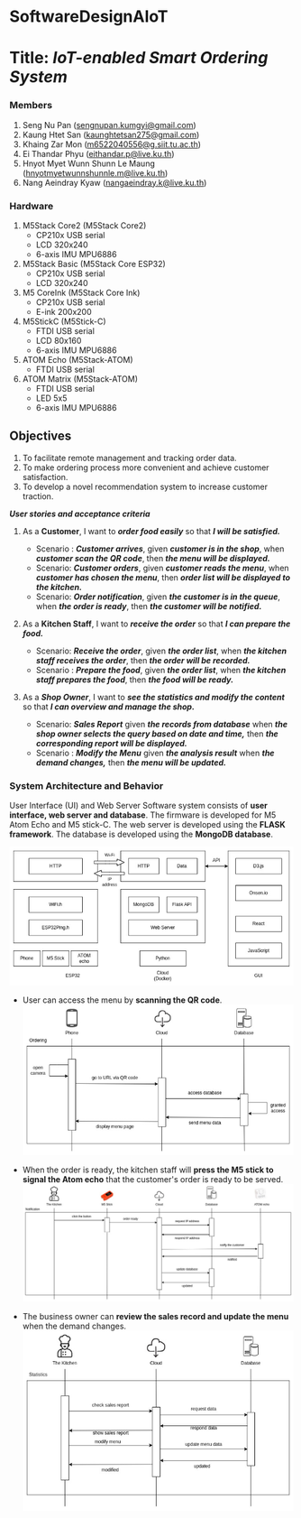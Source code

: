 # SoftwareDesignAIoT
# Title: ***IoT-enabled Smart Ordering System***

### Members
1. Seng Nu Pan (sengnupan.kumgyi@gmail.com)
2. Kaung Htet San (kaunghtetsan275@gmail.com)
3. Khaing Zar Mon (m6522040556@g.siit.tu.ac.th)
4. Ei Thandar Phyu (eithandar.p@live.ku.th)
5. Hnyot Myet Wunn Shunn Le Maung (hnyotmyetwunnshunnle.m@live.ku.th)
6. Nang Aeindray Kyaw (nangaeindray.k@live.ku.th)

### Hardware
1. M5Stack Core2 (M5Stack Core2)
    * CP210x USB serial
    * LCD 320x240
    * 6-axis IMU MPU6886
2. M5Stack Basic (M5Stack Core ESP32)
    * CP210x USB serial
    * LCD 320x240
3. M5 CoreInk (M5Stack Core Ink)
    * CP210x USB serial
    * E-ink 200x200
4. M5StickC (M5Stick-C)
    * FTDI USB serial
    * LCD 80x160
    * 6-axis IMU MPU6886
5. ATOM Echo (M5Stack-ATOM)
    * FTDI USB serial
6. ATOM Matrix (M5Stack-ATOM)
    * FTDI USB serial
    * LED 5x5
    * 6-axis IMU MPU6886

## Objectives
1. To facilitate remote management and tracking order data.
2. To make ordering process more convenient and achieve customer satisfaction.
3. To develop a novel recommendation system to increase customer traction.

***User stories and acceptance criteria***
1. As a **Customer**, I want to ***order food easily*** so that ***I will be satisfied.***
    * Scenario : ***Customer arrives***, given ***customer is in the shop***, when ***customer scan the QR code***, then ***the menu  will be displayed.***
    * Scenario: ***Customer orders***, given ***customer reads the menu***, when ***customer has chosen the menu***, then ***order list will be displayed to the kitchen.***
    * Scenario: ***Order notification***, given ***the customer is in the queue***, when ***the order is ready***, then ***the customer will be notified.***


3. As a **Kitchen Staff**, I want to ***receive the order*** so that ***I can prepare the food.***
    * Scenario: ***Receive the order***, given ***the order list***, when ***the kitchen staff receives the order***, then ***the order will be recorded.***
    * Scenario : ***Prepare the food***, given ***the order list***, when ***the kitchen staff prepares the food***, then ***the food will be ready.***

4. As a ***Shop Owner***, I want to ***see the statistics and modify the content*** so that ***I can overview and manage the shop.***
    * Scenario: ***Sales Report*** given ***the records from database*** when ***the shop owner selects the query based on date and time,*** then ***the corresponding report will be displayed.***
    * Scenario : ***Modify the Menu*** given ***the analysis result*** when ***the demand changes,*** then ***the menu will be updated.***


### System Architecture and Behavior

User Interface (UI) and Web Server
Software system consists of **user interface, web server and database**. The firmware is developed for M5 Atom Echo and M5 stick-C. The web server is developed using the **FLASK framework**. The database is developed using the **MongoDB database**.

![Overall System Design](/images/overall_flow.jpg)

* User can access the menu by **scanning the QR code**.
![Ordering Sequence Design](/images/ordering_sequence.jpg)

* When the order is ready, the kitchen staff will **press the M5 stick to signal the Atom echo** that the customer's order is ready to be served.
![Notification Sequence Design](/images/notification_sequence.jpg)

* The business owner can **review the sales record and update the menu** when the demand changes.
![Statistic Sequence Design](/images/statistic_sequence.jpg)



